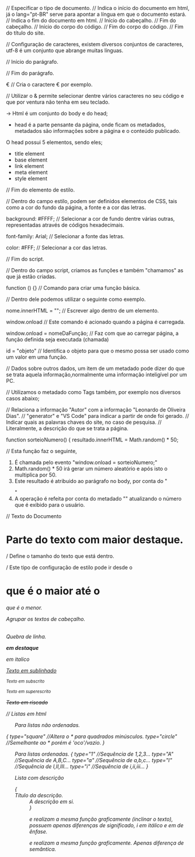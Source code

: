 <!DOCTYPE html> // Especificar o tipo de documento.

<html lang="pt-BR"> // <html> Indica o início do documento em html, já o lang="pt-BR" serve para apontar a língua em que o documento estará.
</html> // </html> Indica o fim do documento em html.
   
<head> // Início do cabeçalho.
</head> // Fim do cabeçalho.
   
<body> // Início do corpo do código.
</body> // Fim do corpo do código.

<title> // Início do título do site.
</title> // Fim do título do site.

<meta charset="utf-8"> // Configuração de caracteres, existem diversos conjuntos de caracteres, utf-8 é um conjunto que abrange muitas línguas.

<p> // Início do parágrafo.
</p> // Fim do parágrafo.

&euro; // Cria o caractere € por exemplo.

// Utilizar o & permite selecionar dentre vários caracteres no seu código e que por ventura não tenha em seu teclado.

-> Html é um conjunto do body e do head;

- head é a parte pensante da página, onde ficam os metadados, metadados são informações sobre a página e o conteúdo publicado.

O head possui 5 elementos, sendo eles;

- title element
- base element
- link element
- meta element
- style element

<style> // Início do elemento de estilo.
</style> // Fim do elemento de estilo.

// Dentro do campo estilo, podem ser definidos elementos de CSS, tais como a cor do fundo da página, a fonte e a cor das letras.

background: #FFFF; // Selecionar a cor de fundo dentre várias outras, representadas através de códigos hexadecimais.

font-family: Arial; // Selecionar a fonte das letras.

color: #FFF; // Selecionar a cor das letras.

<script> // Início do script.
</script> // Fim do script.

// Dentro do campo script, criamos as funções e também "chamamos" as que já estão criadas.

function () {} // Comando para criar uma função básica.

// Dentro dele podemos utilizar o seguinte como exemplo.

nome.innerHTML = ""; // Escrever algo dentro de um elemento.

window.onload // Este comando é acionado quando a página é carregada.

window.onload = nomeDaFunção; // Faz com que ao carregar página, a função definida seja executada (chamada)

id = "objeto" // Identifica o objeto para que o mesmo possa ser usado como um valor em uma função.

<meta> // Dados sobre outros dados, um item de um metadado pode dizer do que se trata aquela informação,normalmente uma informação inteligível por um PC.

// Utilizamos o metadado como Tags também, por exemplo nos diversos casos abaixo;

<meta name= "author" content= "Leonardo de Oliveira Dias"> // Relaciona a informação "Autor" com a informação "Leonardo de Oliveira Dias".
<meta name= "generator" content= "Visual Studio Code"> // "generator" e "VS Code" para indicar a partir de onde foi gerado.
<meta name= "Keywords" content= "html, css, js"> // Indicar quais as palavras chaves do site, no caso de pesquisa.
<meta name= "description" content= "Descrição da página"> // Literalmente, a descrição do que se trata a página.

function sorteioNumero() {
resultado.innerHTML = Math.random() \* 50;

// Esta função faz o seguinte,

1. É chamada pelo evento "window.onload = sorteioNumero;"
2. Math.random() \* 50 irá gerar um número aleatório e após isto o multiplica por 50.
3. Este resultado é atribuido ao parágrafo no body, por conta do "<p id="resultado"></p>"
4. A operação é refeita por conta do metadado "<meta http-equiv="refresh" content="4" />" atualizando o número que é exibido para o usuário.

// Texto do Documento

<h1>Parte do texto com maior destaque.</h1> / Define o tamanho do texto que está dentro.

/ Este tipo de configuração de estilo pode ir desde o <h1> que é o maior até o <h6> que é o menor.

<hgroup>Agrupar os textos de cabeçalho.</hgroup>

<br> Quebra de linha.

<p><b> em destaque </b></p>
<p><i> em italico </i></p>
<p><u> Texto em sublinhado </u></p>
<p><sub> Texto em subscrito </sub></p>
<p><sup> Texto em superescrito </sup></p>
<p><s> Texto em riscado </s></p>

// Listas em html

<ul>Para listas não ordenadas.</ul> {
    type="square" //Altera o * para quadrados minúsculos.
    type="circle" //Semelhante ao * porém é 'oco'/vazio.
}

<ol>Para listas ordenadas.</ul> {
    type="1" //Sequência de 1,2,3...
    type="A" //Sequência de A,B,C...
    type="a" //Sequência de a,b,c...
    type="I" //Sequência de I,II,III...
    type="i" //Sequência de i,ii,iii...
}

<dl>Lista com descrição</dl> {
    <dt>Título da descrição.</dt>
    <dd>A descrição em si.<dd>
}

<i></i> e <em></em> realizam a mesma função graficamente (inclinar o texto), possuem apenas diferenças de significado, i em itálico e em de ênfase.

<strong></strong> e <b></b> realizam a mesma função graficamente. Apenas diferença de semântica.
